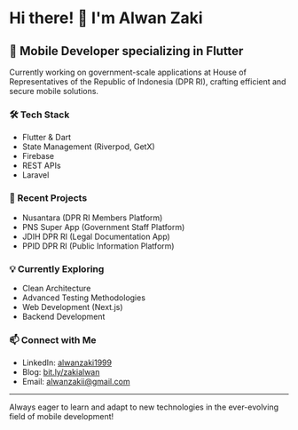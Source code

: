 # Hi there! 👋 I'm Alwan Zaki

## 📱 Mobile Developer specializing in Flutter

Currently working on government-scale applications at House of Representatives of the Republic of Indonesia (DPR RI), crafting efficient and secure mobile solutions.

### 🛠️ Tech Stack
- Flutter & Dart
- State Management (Riverpod, GetX)
- Firebase
- REST APIs
- Laravel

### 🎯 Recent Projects
- Nusantara (DPR RI Members Platform)
- PNS Super App (Government Staff Platform)
- JDIH DPR RI (Legal Documentation App)
- PPID DPR RI (Public Information Platform)

### 💡 Currently Exploring
- Clean Architecture
- Advanced Testing Methodologies
- Web Development (Next.js)
- Backend Development

### 📫 Connect with Me
- LinkedIn: [alwanzaki1999](https://www.linkedin.com/in/alwanzaki1999)
- Blog: [bit.ly/zakialwan](https://bit.ly/zakialwan)
- Email: alwanzakii@gmail.com

---
Always eager to learn and adapt to new technologies in the ever-evolving field of mobile development!
